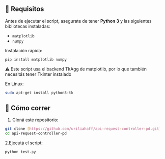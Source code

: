 ## 🎯 Requisitos

Antes de ejecutar el script, asegurate de tener **Python 3** y las siguientes bibliotecas instaladas:

- `matplotlib`
- `numpy`

Instalación rápida:

```bash
pip install matplotlib numpy
```

⚠️ Este script usa el backend TkAgg de matplotlib, por lo que también necesitás tener Tkinter instalado

En Linux:
```bash
sudo apt-get install python3-tk
```

## 🚀 Cómo correr

1. Cloná este repositorio:

```bash
git clone [https://github.com/uriliahaff/api-request-controller-pd.git](https://github.com/uriliahaff/api-request-controller-pd.git)
cd api-request-controller-pd
```

2.Ejecutá el script:

```bash
python test.py
```
